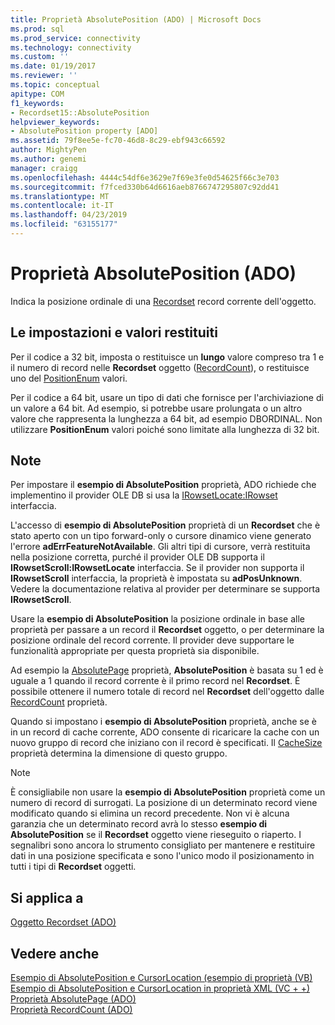 ```yaml
---
title: Proprietà AbsolutePosition (ADO) | Microsoft Docs
ms.prod: sql
ms.prod_service: connectivity
ms.technology: connectivity
ms.custom: ''
ms.date: 01/19/2017
ms.reviewer: ''
ms.topic: conceptual
apitype: COM
f1_keywords:
- Recordset15::AbsolutePosition
helpviewer_keywords:
- AbsolutePosition property [ADO]
ms.assetid: 79f8ee5e-fc70-46d8-8c29-ebf943c66592
author: MightyPen
ms.author: genemi
manager: craigg
ms.openlocfilehash: 4444c54df6e3629e7f69e3fe0d54625f66c3e703
ms.sourcegitcommit: f7fced330b64d6616aeb8766747295807c92dd41
ms.translationtype: MT
ms.contentlocale: it-IT
ms.lasthandoff: 04/23/2019
ms.locfileid: "63155177"
---
```

# <a name="absoluteposition-property-ado"></a>Proprietà AbsolutePosition (ADO)
Indica la posizione ordinale di una [Recordset](../../../ado/reference/ado-api/recordset-object-ado.md) record corrente dell'oggetto.  
  
## <a name="settings-and-return-values"></a>Le impostazioni e valori restituiti  
 Per il codice a 32 bit, imposta o restituisce un **lungo** valore compreso tra 1 e il numero di record nelle **Recordset** oggetto ([RecordCount](../../../ado/reference/ado-api/recordcount-property-ado.md)), o restituisce uno del [ PositionEnum](../../../ado/reference/ado-api/positionenum.md) valori.  
  
 Per il codice a 64 bit, usare un tipo di dati che fornisce per l'archiviazione di un valore a 64 bit. Ad esempio, si potrebbe usare prolungata o un altro valore che rappresenta la lunghezza a 64 bit, ad esempio DBORDINAL. Non utilizzare **PositionEnum** valori poiché sono limitate alla lunghezza di 32 bit.  
  
## <a name="remarks"></a>Note  
 Per impostare il **esempio di AbsolutePosition** proprietà, ADO richiede che implementino il provider OLE DB si usa la [IRowsetLocate:IRowset](https://msdn.microsoft.com/library/windows/desktop/ms721190.aspx) interfaccia.  
  
 L'accesso di **esempio di AbsolutePosition** proprietà di un **Recordset** che è stato aperto con un tipo forward-only o cursore dinamico viene generato l'errore **adErrFeatureNotAvailable**. Gli altri tipi di cursore, verrà restituita nella posizione corretta, purché il provider OLE DB supporta il **IRowsetScroll:IRowsetLocate** interfaccia. Se il provider non supporta il **IRowsetScroll** interfaccia, la proprietà è impostata su **adPosUnknown**. Vedere la documentazione relativa al provider per determinare se supporta **IRowsetScroll**.  
  
 Usare la **esempio di AbsolutePosition** la posizione ordinale in base alle proprietà per passare a un record il **Recordset** oggetto, o per determinare la posizione ordinale del record corrente. Il provider deve supportare le funzionalità appropriate per questa proprietà sia disponibile.  
  
 Ad esempio la [AbsolutePage](../../../ado/reference/ado-api/absolutepage-property-ado.md) proprietà, **AbsolutePosition** è basata su 1 ed è uguale a 1 quando il record corrente è il primo record nel **Recordset**. È possibile ottenere il numero totale di record nel **Recordset** dell'oggetto dalle [RecordCount](../../../ado/reference/ado-api/recordcount-property-ado.md) proprietà.  
  
 Quando si impostano i **esempio di AbsolutePosition** proprietà, anche se è in un record di cache corrente, ADO consente di ricaricare la cache con un nuovo gruppo di record che iniziano con il record è specificati. Il [CacheSize](../../../ado/reference/ado-api/cachesize-property-ado.md) proprietà determina la dimensione di questo gruppo.  
  
> [!NOTE]
>  È consigliabile non usare la **esempio di AbsolutePosition** proprietà come un numero di record di surrogati. La posizione di un determinato record viene modificato quando si elimina un record precedente. Non vi è alcuna garanzia che un determinato record avrà lo stesso **esempio di AbsolutePosition** se il **Recordset** oggetto viene rieseguito o riaperto. I segnalibri sono ancora lo strumento consigliato per mantenere e restituire dati in una posizione specificata e sono l'unico modo il posizionamento in tutti i tipi di **Recordset** oggetti.  
  
## <a name="applies-to"></a>Si applica a  
 [Oggetto Recordset (ADO)](../../../ado/reference/ado-api/recordset-object-ado.md)  
  
## <a name="see-also"></a>Vedere anche  
 [Esempio di AbsolutePosition e CursorLocation (esempio di proprietà (VB)](../../../ado/reference/ado-api/absoluteposition-and-cursorlocation-properties-example-vb.md)   
 [Esempio di AbsolutePosition e CursorLocation in proprietà XML (VC + +)](../../../ado/reference/ado-api/absoluteposition-and-cursorlocation-properties-example-vc.md)   
 [Proprietà AbsolutePage (ADO)](../../../ado/reference/ado-api/absolutepage-property-ado.md)   
 [Proprietà RecordCount (ADO)](../../../ado/reference/ado-api/recordcount-property-ado.md)
